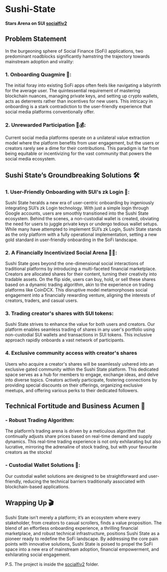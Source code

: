 # Sushi-State
#### Stars Arena on SUI [socialfiv2](/socialfiv2/)

## Problem Statement

In the burgeoning sphere of Social Finance (SoFi) applications, two predominant roadblocks significantly hamstring the trajectory towards mainstream adoption and virality:

### 1. Onboarding Quagmire 🚧:
The initial foray into existing SoFi apps often feels like navigating a labyrinth for the average user. The quintessential requirement of mastering blockchain nuances, managing private keys, and setting up crypto wallets, acts as deterrents rather than incentives for new users. This intricacy in onboarding is a stark contradiction to the user-friendly experience that social media platforms conventionally offer.

### 2. Unrewarded Participation 🚫💰:
Current social media platforms operate on a unilateral value extraction model where the platform benefits from user engagement, but the users or creators rarely see a dime for their contributions. This paradigm is far from being equitable or incentivizing for the vast community that powers the social media ecosystem.

## Sushi State’s Groundbreaking Solutions 🛠️
### 1. User-Friendly Onboarding with SUI's zk Login 🎈:
Sushi State heralds a new era of user-centric onboarding by ingeniously integrating SUI’s zk Login technology. With just a simple login through Google accounts, users are smoothly transitioned into the Sushi State ecosystem. Behind the scenes, a non-custodial wallet is created, obviating the need for users to juggle private keys or undergo tedious wallet setups. While many have attempted to implement SUI’s zk Login, Sushi State stands as the only platform with a fully operational implementation, setting a new gold standard in user-friendly onboarding in the SoFi landscape.

### 2. A Financially Incentivized Social Arena 🎉💸:
Sushi State goes beyond the one-dimensional social interactions of traditional platforms by introducing a multi-faceted financial marketplace. Creators are allocated shares for their content, turning their creativity into tradable assets. On the flip side, users can buy, hold, or sell these shares based on a dynamic trading algorithm, akin to the experience on trading platforms like CoinDCX. This disruptive model metamorphoses social engagement into a financially rewarding venture, aligning the interests of creators, traders, and casual users.

### 3. Trading creator's shares with SUI tokens:
Sushi State strives to enhance the value for both users and creators. Our platform enables seamless trading of shares in any user's portfolio using non-custodial SUI wallets and transactions in SUI tokens. This inclusive approach rapidly onboards a vast network of participants.

### 4. Exclusive community access with creator's shares
Users who acquire a creator's shares will be seamlessly ushered into an exclusive gated community within the Sushi State platform. This dedicated space serves as a hub for members to engage, exchange ideas, and delve into diverse topics. Creators actively participate, fostering connections by providing special discounts on their offerings, organizing exclusive meetups, and offering various perks to their dedicated followers.

## Technical Fortitude and Business Acumen 🎯
### - Robust Trading Algorithm:
The platform’s trading arena is driven by a meticulous algorithm that continually adjusts share prices based on real-time demand and supply dynamics. This real-time trading experience is not only exhilarating but also lucrative, mirroring the adrenaline of stock trading, but with your favourite creators as the stocks!

### - Custodial Wallet Solutions 🎁:
Our custodial wallet solutions are designed to be straightforward and user-friendly, reducing the technical barriers traditionally associated with blockchain-based applications.

## Wrapping Up 🎬
Sushi State isn’t merely a platform; it’s an ecosystem where every stakeholder, from creators to casual scrollers, finds a value proposition. The blend of an effortless onboarding experience, a thrilling financial marketplace, and robust technical infrastructure, positions Sushi State as a pioneer ready to redefine the SoFi landscape. By addressing the core pain points with innovative solutions, Sushi State is poised to propel the SoFi space into a new era of mainstream adoption, financial empowerment, and exhilarating social engagement.

P.S. The project is inside the [socialfiv2](/socialfiv2/) folder.

